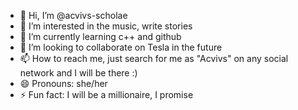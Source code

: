 - 👋 Hi, I’m @acvivs-scholae
- 👀 I’m interested in the music, write stories
- 🌱 I’m currently learning c++ and github
- 💞️ I’m looking to collaborate on Tesla in the future
- 📫 How to reach me, just search for me as "Acvivs" on any social network and I will be there :)
- 😄 Pronouns: she/her
- ⚡ Fun fact: I will be a millionaire, I promise

<!---
acvivs-scholae/acvivs-scholae is a ✨ special ✨ repository because its `README.md` (this file) appears on your GitHub profile.
You can click the Preview link to take a look at your changes.
--->

